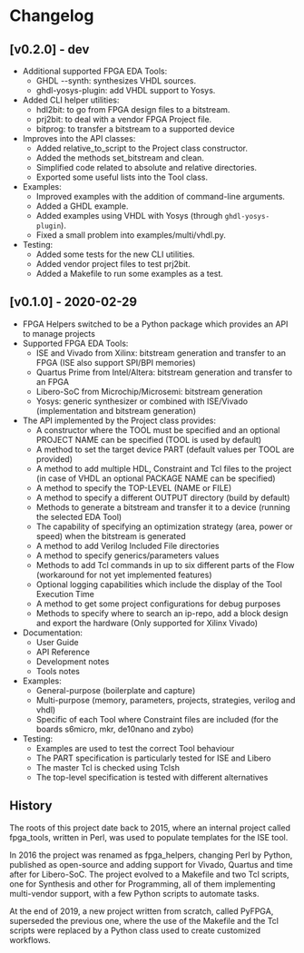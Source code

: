 # Changelog

## [v0.2.0] - dev

* Additional supported FPGA EDA Tools:
    - GHDL --synth: synthesizes VHDL sources.
    - ghdl-yosys-plugin: add VHDL support to Yosys.
* Added CLI helper utilities:
    - hdl2bit: to go from FPGA design files to a bitstream.
    - prj2bit: to deal with a vendor FPGA Project file.
    - bitprog: to transfer a bitstream to a supported device
* Improves into the API classes:
    - Added relative_to_script to the Project class constructor.
    - Added the methods set_bitstream and clean.
    - Simplified code related to absolute and relative directories.
    - Exported some useful lists into the Tool class.
* Examples:
    - Improved examples with the addition of command-line arguments.
    - Added a GHDL example.
    - Added examples using VHDL with Yosys (through `ghdl-yosys-plugin`).
    - Fixed a small problem into examples/multi/vhdl.py.
* Testing:
    - Added some tests for the new CLI utilities.
    - Added vendor project files to test prj2bit.
    - Added a Makefile to run some examples as a test.

## [v0.1.0] - 2020-02-29

* FPGA Helpers switched to be a Python package which provides an API to manage projects
* Supported FPGA EDA Tools:
    - ISE and Vivado from Xilinx: bitstream generation and transfer to an FPGA (ISE also support
      SPI/BPI memories)
    - Quartus Prime from Intel/Altera: bitstream generation and transfer to an FPGA
    - Libero-SoC from Microchip/Microsemi: bitstream generation
    - Yosys: generic synthesizer or combined with ISE/Vivado (implementation and bitstream
      generation)
* The API implemented by the Project class provides:
    - A constructor where the TOOL must be specified and an optional PROJECT NAME can be specified
      (TOOL is used by default)
    - A method to set the target device PART (default values per TOOL are provided)
    - A method to add multiple HDL, Constraint and Tcl files to the project (in case of VHDL an
      optional PACKAGE NAME can be specified)
    - A method to specify the TOP-LEVEL (NAME or FILE)
    - A method to specify a different OUTPUT directory (build by default)
    - Methods to generate a bitstream and transfer it to a device (running the selected EDA Tool)
    - The capability of specifying an optimization strategy (area, power or speed) when the
      bitstream is generated
    - A method to add Verilog Included File directories
    - A method to specify generics/parameters values
    - Methods to add Tcl commands in up to six different parts of the Flow (workaround for not yet
      implemented features)
    - Optional logging capabilities which include the display of the Tool Execution Time
    - A method to get some project configurations for debug purposes
    - Methods to specify where to search an ip-repo, add a block design and export the hardware
      (Only supported for Xilinx Vivado)
* Documentation:
    - User Guide
    - API Reference
    - Development notes
    - Tools notes
* Examples:
    - General-purpose (boilerplate and capture)
    - Multi-purpose (memory, parameters, projects, strategies, verilog and vhdl)
    - Specific of each Tool where Constraint files are included (for the boards s6micro, mkr,
      de10nano and zybo)
* Testing:
    - Examples are used to test the correct Tool behaviour
    - The PART specification is particularly tested for ISE and Libero
    - The master Tcl is checked using Tclsh
    - The top-level specification is tested with different alternatives

## History

The roots of this project date back to 2015, where an internal project called fpga_tools, written
in Perl, was used to populate templates for the ISE tool.

In 2016 the project was renamed as fpga_helpers, changing Perl by Python, published as open-source
and adding support for Vivado, Quartus and time after for Libero-SoC.
The project evolved to a Makefile and two Tcl scripts, one for Synthesis and other for Programming,
all of them implementing multi-vendor support, with a few Python scripts to automate tasks.

At the end of 2019, a new project written from scratch, called PyFPGA, superseded the previous one,
where the use of the Makefile and the Tcl scripts were replaced by a Python class used to create
customized workflows.
